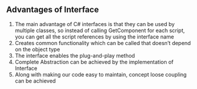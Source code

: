 ## Advantages of Interface

1. The main advantage of C# interfaces is that they can be used by multiple classes, so instead of calling GetComponent for each script, you can get all the script references by using the interface name
2. Creates common functionality which can be called that doesn’t depend on the object type
3. The interface enables the plug-and-play method
4. Complete Abstraction can be achieved by the implementation of Interface
5. Along with making our code easy to maintain, concept loose coupling can be achieved
